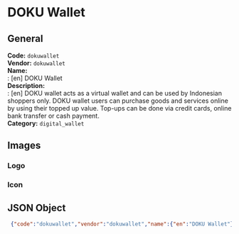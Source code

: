 # DOKU Wallet 
## General 
**Code:** `dokuwallet`  
**Vendor:** `dokuwallet`  
**Name:**  
:	[en] DOKU Wallet  
**Description:**  
: [en] DOKU wallet acts as a virtual wallet and can be used by Indonesian shoppers only. DOKU wallet users can purchase goods and services online by using their topped up value. Top-ups can be done via credit cards, online bank transfer or cash payment.   
**Category:** `digital_wallet`  
## Images 
### Logo 
### Icon 
## JSON Object 
```json
 {"code":"dokuwallet","vendor":"dokuwallet","name":{"en":"DOKU Wallet"},"description":{"en":"DOKU wallet acts as a virtual wallet and can be used by Indonesian shoppers only. DOKU wallet users can purchase goods and services online by using their topped up value. Top-ups can be done via credit cards, online bank transfer or cash payment.\u00a0"},"countries":null,"category":"digital_wallet"}```  
